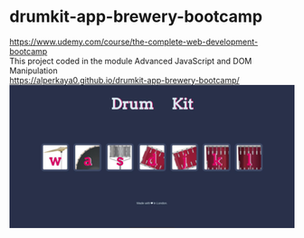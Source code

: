 # drumkit-app-brewery-bootcamp
https://www.udemy.com/course/the-complete-web-development-bootcamp <br>
This project coded in the module Advanced JavaScript and DOM Manipulation <br>
https://alperkaya0.github.io/drumkit-app-brewery-bootcamp/ <br>
![Screenshot of the drumkit](https://github.com/alperkaya0/drumkit-app-brewery-bootcamp/blob/main/Screenshot_2022-02-07_16-16-25.jpg)
